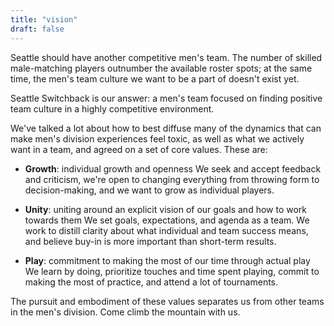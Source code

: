 ```yaml
---
title: "vision"
draft: false
---
```


Seattle should have another competitive men's team. The number of skilled male-matching players outnumber the available roster spots; at the same time, the men's team culture we want to be a part of doesn't exist yet.

Seattle Switchback is our answer: a men's team focused on finding positive team culture in a highly competitive environment.

We've talked a lot about how to best diffuse many of the dynamics that can make men's division experiences feel toxic, as well as what we actively want in a team, and agreed on a set of core values. These are:

- __Growth__: individual growth and openness
We seek and accept feedback and criticism, we're open to changing everything from throwing form to decision-making, and we want to grow as individual players.

- __Unity__: uniting around an explicit vision of our goals and how to work towards them
We set goals, expectations, and agenda as a team. We work to distill clarity about what individual and team success means, and believe buy-in is more important than short-term results.

- __Play__: commitment to making the most of our time through actual play
We learn by doing, prioritize touches and time spent playing, commit to making the most of practice, and attend a lot of tournaments.

The pursuit and embodiment of these values separates us from other teams in the men's division. Come climb the mountain with us.